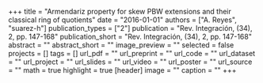 +++
title = "Armendariz property for skew PBW extensions and their classical ring of quotients"
date = "2016-01-01"
authors = ["A. Reyes", "suarez-h"]
publication_types = ["2"]
publication = "Rev. Integración, (34), 2, pp. 147-168"
publication_short = "Rev. Integración, (34), 2, pp. 147-168"
abstract = ""
abstract_short = ""
image_preview = ""
selected = false
projects = []
tags = []
url_pdf = ""
url_preprint = ""
url_code = ""
url_dataset = ""
url_project = ""
url_slides = ""
url_video = ""
url_poster = ""
url_source = ""
math = true
highlight = true
[header]
image = ""
caption = ""
+++
